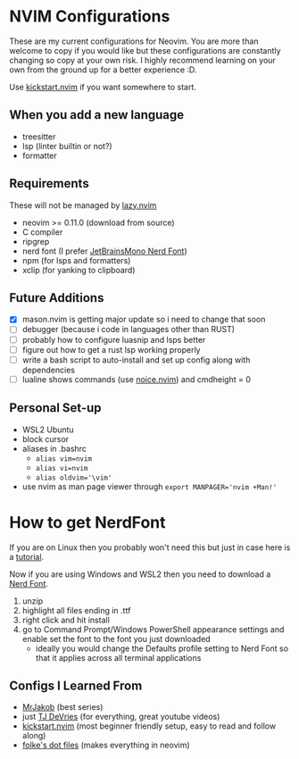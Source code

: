 # NVIM Configurations
These are my current configurations for Neovim. You are more than welcome to copy if you would like but these configurations are constantly changing so copy at your own risk. I highly recommend learning on your own from the ground up for a better experience :D.

Use [kickstart.nvim](https://github.com/nvim-lua/kickstart.nvim/tree/master) if you want somewhere to start.

## When you add a new language
- treesitter
- lsp (linter builtin or not?)
- formatter

## Requirements
These will not be managed by [lazy.nvim](https://github.com/folke/lazy.nvim/tree/main)
- neovim >= 0.11.0 (download from source)
- C compiler
- ripgrep
- nerd font (I prefer [JetBrainsMono Nerd Font](https://www.nerdfonts.com/font-downloads))
- npm (for lsps and formatters)
- xclip (for yanking to clipboard)


## Future Additions
- [X] mason.nvim is getting major update so i need to change that soon
- [ ] debugger (because i code in languages other than RUST)
- [ ] probably how to configure luasnip and lsps better
- [ ] figure out how to get a rust lsp working properly
- [ ] write a bash script to auto-install and set up config along with dependencies
- [ ] lualine shows commands (use [noice.nvim](https://github.com/nvim-lualine/lualine.nvim/issues/868)) and cmdheight = 0

## Personal Set-up
- WSL2 Ubuntu
- block cursor
- aliases in .bashrc
    - `alias vim=nvim`
    - `alias vi=nvim`
    - `alias oldvim='\vim'`
- use nvim as man page viewer through `export MANPAGER='nvim +Man!'`

# How to get NerdFont
If you are on Linux then you probably won't need this but just in case here is a [tutorial](https://medium.com/@almatins/install-nerdfont-or-any-fonts-using-the-command-line-in-debian-or-other-linux-f3067918a88c).

Now if you are using Windows and WSL2 then you need to download a [Nerd Font](https://www.nerdfonts.com/font-downloads).
1. unzip
2. highlight all files ending in .ttf
3. right click and hit install
4. go to Command Prompt/Windows PowerShell appearance settings and enable set the font to the font you just downloaded
    - ideally you would change the Defaults profile setting to Nerd Font so that it applies across all terminal applications

## Configs I Learned From
- [MrJakob](https://www.youtube.com/watch?v=g1gyYttzxcI&list=PLy68GuC77sURrnMNi2XR1h58m674KOvLG) (best series)
- just [TJ DeVries](https://github.com/tjdevries) (for everything, great youtube videos)
- [kickstart.nvim](https://github.com/nvim-lua/kickstart.nvim/tree/master) (most beginner friendly setup, easy to read and follow along)
- [folke's dot files](https://github.com/folke/dot) (makes everything in neovim)
